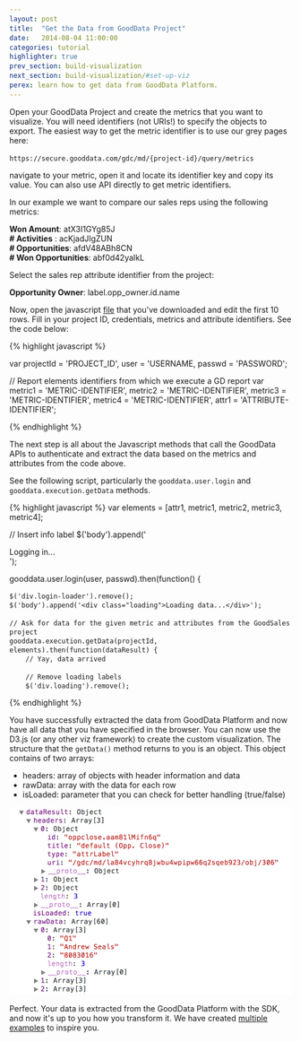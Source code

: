 ```yaml
---
layout: post
title:  "Get the Data from GoodData Project"
date:   2014-08-04 11:00:00
categories: tutorial
highlighter: true
prev_section: build-visualization
next_section: build-visualization/#set-up-viz
perex: learn how to get data from GoodData Platform.
---
```


Open your GoodData Project and create the metrics that you want to visualize. You will need identifiers (not URIs!) to specify the objects to export. The easiest way to get the metric identifier is to use our grey pages here: 

`https://secure.gooddata.com/gdc/md/{project-id}/query/metrics` 

navigate to your metric, open it and locate its identifier key and copy its value. You can also use API directly to get metric identifiers.

In our example we want to compare our sales reps using the following metrics:

**Won Amount**: atX3I1GYg85J  
**# Activities** : acKjadJIgZUN  
**# Opportunities**: afdV48ABh8CN  
**# Won Opportunities**: abf0d42yaIkL  

Select the sales rep attribute identifier from the project:

**Opportunity Owner**:  label.opp_owner.id.name

Now, open the javascript [file](link-to-example-package) that you've downloaded and edit the first 10 rows. Fill in your project ID, credentials, metrics and attribute identifiers. See the code below:

{% highlight javascript %}

var projectId = 'PROJECT_ID', 
      user = 'USERNAME,
	    passwd = 'PASSWORD';

// Report elements identifiers from which we execute a GD report
var metric1 = 'METRIC-IDENTIFIER',
      metric2 = 'METRIC-IDENTIFIER',
      metric3 = 'METRIC-IDENTIFIER',
      metric4 = 'METRIC-IDENTIFIER',
      attr1 = 'ATTRIBUTE-IDENTIFIER';

{% endhighlight %}

The next step is all about the Javascript methods that call the GoodData APIs to authenticate and extract the data based on the metrics and attributes from the code above. 

See the following script, particularly the `gooddata.user.login` and `gooddata.execution.getData` methods.

{% highlight javascript %}
var elements = [attr1, metric1, metric2, metric3, metric4];

// Insert info label
$('body').append('<div class="login-loader">Logging in...</div>');

gooddata.user.login(user, passwd).then(function() {

    $('div.login-loader').remove();
    $('body').append('<div class="loading">Loading data...</div>');

    // Ask for data for the given metric and attributes from the GoodSales project
    gooddata.execution.getData(projectId, elements).then(function(dataResult) {
        // Yay, data arrived

        // Remove loading labels
        $('div.loading').remove();

{% endhighlight %}

You have successfully extracted the data from GoodData Platform and now have all data that you have specified in the browser. You can now use the D3.js (or any other viz framework) to create the custom visualization. The structure that the `getData()` method returns to you is an object. This object contains of two arrays:

- headers: array of objects with header information and data  
- rawData: array with the data for each row  
- isLoaded: parameter that you can check for better handling (true/false)  

![Data Object Structure](/images/posts/data-object.png)

Perfect. Your data is extracted from the GoodData Platform with the SDK, and now it's up to you how you transform it. We have created [multiple examples](link-to-examples) to inspire you.

